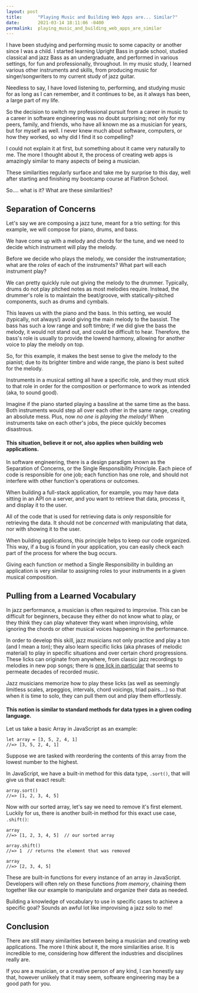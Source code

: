 ```yaml
---
layout: post
title:      "Playing Music and Building Web Apps are... Similar?"
date:       2021-03-14 18:11:06 -0400
permalink:  playing_music_and_building_web_apps_are_similar
---
```



I have been studying and performing music to some capacity or another since I was a child. I started learning Upright Bass in grade school, studied classical and jazz Bass as an undergraduate, and performed in various settings, for fun and professionally, throughout. In my music study, I learned various other instruments and skills, from producing music for singer/songwriters to my current study of jazz guitar. 

Needless to say, I have loved listening to, performing, and studying music for as long as I can remember, and it continues to be, as it always has been, a large part of my life.

So the decision to switch my professional pursuit from a career in music to a career in software engineering was no doubt surprising; not only for my peers, family, and friends, who have all known me as a musician for years, but for myself as well.  I never knew much about software, computers, or how they worked, so why did I find it so compelling?

I could not explain it at first, but something about it came very naturally to me. The more I thought about it, the process of creating web apps is amazingly similar to many aspects of being a musician. 

These similarities regularly surface and take me by surprise to this day, well after starting and finishing my bootcamp course at FlatIron School.

So.... what is it? What are these similarities?

## Separation of Concerns

Let's say we are composing a jazz tune, meant for a trio setting: for this example, we will compose for piano, drums, and bass.

We have come up with a melody and chords for the tune, and we need to decide which instrument will play the melody.

Before we decide who plays the melody, we consider the instrumentation; what are the *roles* of each of the instruments? What part will each instrument play?

We can pretty quickly rule out giving the melody to the drummer. Typically, drums do not play pitched notes as most melodies require. Instead, the drummer's role is to maintain the beat/groove, with statically-pitched components, such as drums and cymbals.

This leaves us with the piano and the bass. In this setting, we would (typically, not always!) avoid giving the main melody to the bassist. The bass has such a low range and soft timbre; if we did give the bass the melody, it would not stand out, and could be difficult to hear. Therefore, the bass's role is usually to provide the lowend harmony, allowing for another voice to play the melody on top.

So, for this example, it makes the best sense to give the melody to the pianist; due to its brighter timbre and wide range, the piano is best suited for the melody. 

Instruments in a musical setting all have a specific role, and they must stick to that role in order for the composition or performance to work as intended (aka, to sound good).

Imagine if the piano started playing a bassline at the same time as the bass. Both instruments would step all over each other in the same range, creating an absolute mess. Plus, now *no one is playing the melody!* When instruments take on each other's jobs, the piece quickly becomes disastrous.

#### This situation, believe it or not, also applies when building web applications.

In software engineering, there is a design paradigm known as the Separation of Concerns, or the Single Responsibility Principle. Each piece of code is responsible for one job; each function has one role, and should not interfere with other function's operations or outcomes. 

When building a full-stack application, for example, you may have data sitting in an API on a server, and you want to retrieve that data, process it, and display it to the user. 

All of the code that is used for retrieving data is *only* responsible for retrieving the data. It should not be *concerned* with manipulating that data, nor with showing it to the user. 

When building applications, this principle helps to keep our code organized. This way, if a bug is found in your application, you can easily check each part of the process for where the bug occurs.

Giving each function or method a Single Responsibility in building an application is very similar to assigning roles to your instruments in a given musical composition.

## Pulling from a Learned Vocabulary

In jazz performance, a musician is often required to improvise. This can be difficult for beginners, because they either do not know what to play, or they think they can play whatever they want when improvising, while ignoring the chords or other musical voices happening in the performance.

In order to develop this skill, jazz musicians not only practice and play a ton (and I mean a *ton*); they also learn specific licks (aka phrases of melodic material) to play in specific situations and over certain chord progressions. These licks can originate from anywhere, from classic jazz recordings to melodies in new pop songs; there is [one lick in particular](https://www.youtube.com/watch?v=krDxhnaKD7Q) that seems to permeate decades of recorded music.

Jazz musicians memorize how to play these licks (as well as seemingly limitless scales, arpeggios, intervals, chord voicings, triad pairs....) so that when it is time to solo, they can pull them out and play them effortlessly. 

#### This notion is similar to standard methods for data types in a given coding language.

Let us take a basic Array in JavaScript as an example:

```
let array = [3, 5, 2, 4, 1]
//=> [3, 5, 2, 4, 1]
```

Suppose we are tasked with reordering the contents of this array from the lowest number to the highest.

In JavaScript, we have a built-in method for this data type, `.sort()`, that will give us that exact result:

```
array.sort()
//=> [1, 2, 3, 4, 5]
```

Now with our sorted array, let's say we need to remove it's first element. Luckily for us, there is another built-in method for this exact use case, `.shift()`:

```
array
//=> [1, 2, 3, 4, 5]  // our sorted array

array.shift()
//=> 1  // returns the element that was removed

array
//=> [2, 3, 4, 5]
```

These are built-in functions for every instance of an array in JavaScript. Developers will often rely on these functions *from memory*, chaining them together like our example to manipulate and organize their data as needed.

Building a knowledge of vocabulary to use in specific cases to achieve a specific goal? Sounds an awful lot like improvising a jazz solo to me!

## Conclusion

There are still many similarities between being a musician and creating web applications. The more I think about it, the more similarities arise. It is incredible to me, considering how different the industries and disciplines really are.

If you are a musician, or a creative person of any kind, I can honestly say that, however unlikely that it may seem, software engineering may be a good path for you. 
